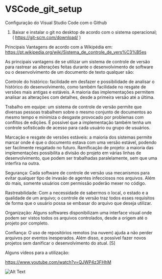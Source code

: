 # VSCode_git_setup
Configuração do Visual Studio Code com o Github

1. Baixar e instalar o git no desktop de acordo com o sistema operacional; ( https://git-scm.com/download/ )


Principais Vantagens de acordo com a Wikipédia em: https://pt.wikipedia.org/wiki/Sistema_de_controle_de_vers%C3%B5es

As principais vantagens de se utilizar um sistema de controle de versão para rastrear as alterações feitas durante o desenvolvimento de software ou o desenvolvimento de um documento de texto qualquer são:

Controle do histórico: facilidade em desfazer e possibilidade de analisar o histórico do desenvolvimento, como também facilidade no resgate de versões mais antigas e estáveis. A maioria das implementações permitem analisar as alterações com detalhes, desde a primeira versão até a última.

Trabalho em equipe: um sistema de controle de versão permite que diversas pessoas trabalhem sobre o mesmo conjunto de documentos ao mesmo tempo e minimiza o desgaste provocado por problemas com conflitos de edições. É possível que a implementação também tenha um controle sofisticado de acesso para cada usuário ou grupo de usuários.

Marcação e resgate de versões estáveis: a maioria dos sistemas permite marcar onde é que o documento estava com uma versão estável, podendo ser facilmente resgatado no futuro.
Ramificação de projeto: a maioria das implementações possibilita a divisão do projeto em várias linhas de desenvolvimento, que podem ser trabalhadas paralelamente, sem que uma interfira na outra.

Segurança: Cada software de controle de versão usa mecanismos para evitar qualquer tipo de invasão de agentes infecciosos nos arquivos. Além do mais, somente usuários com permissão poderão mexer no código.

Rastreabilidade: Com a necessidade de sabermos o local, o estado e a qualidade de um arquivo; o controle de versão traz todos esses requisitos de forma que o usuário possa se embasar do arquivo que deseja utilizar.

Organização: Alguns softwares disponibilizam uma interface visual onde podem ser vistos todos os arquivos controlados, desde a origem até o projeto por completo.

Confiança: O uso de repositórios remotos (na nuvem) ajuda a não perder arquivos por eventos inesperados. Além disso, e possível fazer novos projetos sem danificar o desenvolvimento do atual.
[5]

Alguns vídeos para a utilização:

https://www.youtube.com/watch?v=QJWP4z3FHhM

![Alt Text](https://github.com/{do0codesgit}/{VSCode_git_setup}/raw/{main}/Img/setup1.png)

